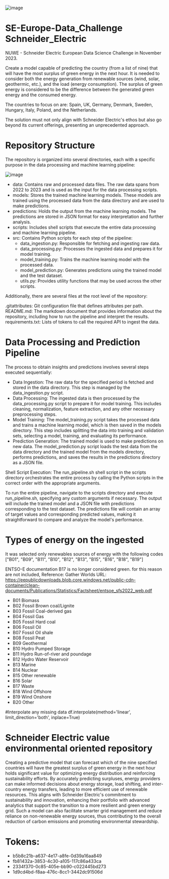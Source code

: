 ![image](https://github.com/Jhonnatan7br/EcoForecast-Schneider_Electric/assets/104907786/dc08ec3d-c9d9-4948-926e-61c6825c3adf)

# SE-Europe-Data_Challenge Schneider_Electric
NUWE - Schneider Electric European Data Science Challenge in November 2023.

Create a model capable of predicting the country (from a list of nine) that will have the most surplus of green energy in the next hour. It is needed to consider both the energy generation from renewable sources (wind, solar, geothermic, etc.), and the load (energy consumption). The surplus of green energy is considered to be the difference between the generated green energy and the consumed energy.

The countries to focus on are: Spain, UK, Germany, Denmark, Sweden, Hungary, Italy, Poland, and the Netherlands.

The solution must not only align with Schneider Electric's ethos but also go beyond its current offerings, presenting an unprecedented approach.

# Repository Structure
The repository is organized into several directories, each with a specific purpose in the data processing and machine learning pipeline:

![image](https://github.com/Jhonnatan7br/EcoForecast-Schneider_Electric/assets/104907786/c2314c74-8720-4b1b-84c0-a1edca4eb35f)


- data: Contains raw and processed data files. The raw data spans from 2022 to 2023 and is used as the input for the data processing scripts.
- models: Stores the trained machine learning models. These models are trained using the processed data from the data directory and are used to make predictions.
- predictions: Holds the output from the machine learning models. The predictions are stored in JSON format for easy interpretation and further analysis.
- scripts: Includes shell scripts that execute the entire data processing and machine learning pipeline.
- src: Contains Python scripts for each step of the pipeline:
  - data_ingestion.py: Responsible for fetching and ingesting raw data.
  - data_processing.py: Processes the ingested data and prepares it for model training.
  - model_training.py: Trains the machine learning model with the processed data.
  - model_prediction.py: Generates predictions using the trained model and the test dataset.
  - utils.py: Provides utility functions that may be used across the other scripts.

Additionally, there are several files at the root level of the repository:

.gitattributes: Git configuration file that defines attributes per path.
README.md: The markdown document that provides information about the repository, including how to run the pipeline and interpret the results.
requirements.txt: Lists of tokens to call the required API to ingest the data.

# Data Processing and Prediction Pipeline
The process to obtain insights and predictions involves several steps executed sequentially:

- Data Ingestion: The raw data for the specified period is fetched and stored in the data directory. This step is managed by the data_ingestion.py script.
- Data Processing: The ingested data is then processed by the data_processing.py script to prepare it for model training. This includes cleaning, normalization, feature extraction, and any other necessary preprocessing steps.
- Model Training: The model_training.py script takes the processed data and trains a machine learning model, which is then saved in the models directory. This step includes splitting the data into training and validation sets, selecting a model, training, and evaluating its performance.
- Prediction Generation: The trained model is used to make predictions on new data. The model_prediction.py script loads the test data from the data directory and the trained model from the models directory, performs predictions, and saves the results in the predictions directory as a JSON file.

Shell Script Execution: The run_pipeline.sh shell script in the scripts directory orchestrates the entire process by calling the Python scripts in the correct order with the appropriate arguments.

To run the entire pipeline, navigate to the scripts directory and execute run_pipeline.sh, specifying any custom arguments if necessary. The output will include the trained model and a JSON file with predictions corresponding to the test dataset. The predictions file will contain an array of target values and corresponding predicted values, making it straightforward to compare and analyze the model's performance.

# Types of energy on the ingested

It was selected only renewables sources of energy with the following codes ["B01", "B09", "B11", "B10", "B12", "B13", "B15", "B16", "B18", "B19"]

ENTSO-E documentation B17 is no longer considered green. for this reason are not included, Reference: Gather Worlds
URL: https://eepublicdownloads.blob.core.windows.net/public-cdn-container/clean-documents/Publications/Statistics/Factsheet/entsoe_sfs2022_web.pdf

- B01 Biomass 
- B02 Fossil Brown coal/Lignite
- B03 Fossil Coal-derived gas
- B04 Fossil Gas
- B05 Fossil Hard coal
- B06 Fossil Oil
- B07 Fossil Oil shale
- B08 Fossil Peat
- B09 Geothermal
- B10 Hydro Pumped Storage
- B11 Hydro Run-of-river and poundage
- B12 Hydro Water Reservoir
- B13 Marine
- B14 Nuclear
- B15 Other renewable
- B16 Solar
- B17 Waste
- B18 Wind Offshore
- B19 Wind Onshore
- B20 Other

#Interpolate any missing data
df.interpolate(method='linear', limit_direction='both', inplace=True)

# Schneider Electric value environmental oriented repository

Creating a predictive model that can forecast which of the nine specified countries will have the greatest surplus of green energy in the next hour holds significant value for optimizing energy distribution and reinforcing sustainability efforts. By accurately predicting surpluses, energy providers can make informed decisions about energy storage, load shifting, and inter-country energy transfers, leading to more efficient use of renewable resources. This aligns with Schneider Electric's commitment to sustainability and innovation, enhancing their portfolio with advanced analytics that support the transition to a more resilient and green energy grid. Such a model can also facilitate smarter grid management and reduce reliance on non-renewable energy sources, thus contributing to the overall reduction of carbon emissions and promoting environmental stewardship.

# Tokens:
- b5b8c21b-a637-4e17-a8fe-0d39a16aa849
- fb81432a-3853-4c30-a105-117c86a433ca
- 2334f370-0c85-405e-bb90-c022445bd273
- 1d9cd4bd-f8aa-476c-8cc1-3442dc91506d
